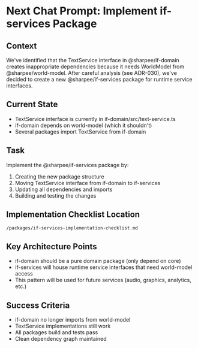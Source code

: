 # Next Chat Prompt: Implement if-services Package

## Context
We've identified that the TextService interface in @sharpee/if-domain creates inappropriate dependencies because it needs WorldModel from @sharpee/world-model. After careful analysis (see ADR-030), we've decided to create a new @sharpee/if-services package for runtime service interfaces.

## Current State
- TextService interface is currently in if-domain/src/text-service.ts
- if-domain depends on world-model (which it shouldn't)
- Several packages import TextService from if-domain

## Task
Implement the @sharpee/if-services package by:
1. Creating the new package structure
2. Moving TextService interface from if-domain to if-services
3. Updating all dependencies and imports
4. Building and testing the changes

## Implementation Checklist Location
`/packages/if-services-implementation-checklist.md`

## Key Architecture Points
- if-domain should be a pure domain package (only depend on core)
- if-services will house runtime service interfaces that need world-model access
- This pattern will be used for future services (audio, graphics, analytics, etc.)

## Success Criteria
- if-domain no longer imports from world-model
- TextService implementations still work
- All packages build and tests pass
- Clean dependency graph maintained
